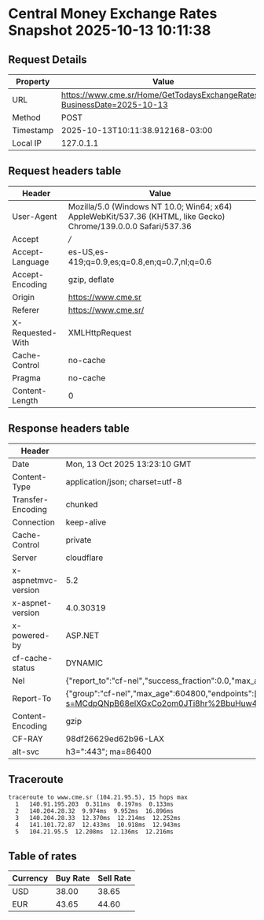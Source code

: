 # Central Money Exchange Rates Snapshot 2025-10-13 10:11:38
## Request Details

| Property | Value |
|----------|-------|
| URL | https://www.cme.sr/Home/GetTodaysExchangeRates/?BusinessDate=2025-10-13 |
| Method | POST |
| Timestamp | 2025-10-13T10:11:38.912168-03:00 |
| Local IP | 127.0.1.1 |
    
## Request headers table

| Header | Value |
|--------|-------|
| User-Agent | Mozilla/5.0 (Windows NT 10.0; Win64; x64) AppleWebKit/537.36 (KHTML, like Gecko) Chrome/139.0.0.0 Safari/537.36 |
| Accept | */* |
| Accept-Language | es-US,es-419;q=0.9,es;q=0.8,en;q=0.7,nl;q=0.6 |
| Accept-Encoding | gzip, deflate |
| Origin | https://www.cme.sr |
| Referer | https://www.cme.sr/ |
| X-Requested-With | XMLHttpRequest |
| Cache-Control | no-cache |
| Pragma | no-cache |
| Content-Length | 0 |

    
## Response headers table
| Header | Value |
|--------|-------|
| Date | Mon, 13 Oct 2025 13:23:10 GMT |
| Content-Type | application/json; charset=utf-8 |
| Transfer-Encoding | chunked |
| Connection | keep-alive |
| Cache-Control | private |
| Server | cloudflare |
| x-aspnetmvc-version | 5.2 |
| x-aspnet-version | 4.0.30319 |
| x-powered-by | ASP.NET |
| cf-cache-status | DYNAMIC |
| Nel | {"report_to":"cf-nel","success_fraction":0.0,"max_age":604800} |
| Report-To | {"group":"cf-nel","max_age":604800,"endpoints":[{"url":"https://a.nel.cloudflare.com/report/v4?s=MCdpQNpB68elXGxCo2om0JTi8hr%2BbuHuw4PjtJo2%2BaUEZ0w5Klz4ZtKDhmWRbEHLfWfiu7PrtRVpsSr%2F%2F646AuhsQmnzYgr5lmA%3D"}]} |
| Content-Encoding | gzip |
| CF-RAY | 98df26629ed62b96-LAX |
| alt-svc | h3=":443"; ma=86400 |

## Traceroute 

```
traceroute to www.cme.sr (104.21.95.5), 15 hops max
  1   140.91.195.203  0.311ms  0.197ms  0.133ms 
  2   140.204.28.32  9.974ms  9.952ms  16.896ms 
  3   140.204.28.33  12.370ms  12.214ms  12.252ms 
  4   141.101.72.87  12.433ms  10.918ms  12.943ms 
  5   104.21.95.5  12.208ms  12.136ms  12.216ms 

```


## Table of rates

| Currency | Buy Rate | Sell Rate |
|----------|----------|-----------|
| USD | 38.00 | 38.65 |
| EUR | 43.65 | 44.60 |
